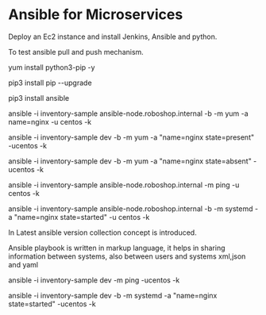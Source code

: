# Ansible for Microservices


Deploy an Ec2 instance and install Jenkins, Ansible and python.

To test ansible pull and push mechanism. 

yum install python3-pip -y

pip3 install pip --upgrade

pip3 install ansible

ansible -i inventory-sample ansible-node.roboshop.internal  -b -m yum -a name=nginx  -u centos -k

ansible -i inventory-sample dev -b -m yum -a "name=nginx state=present" -ucentos -k

ansible -i inventory-sample dev -b -m yum -a "name=nginx state=absent" -ucentos -k
 
ansible -i inventory-sample ansible-node.roboshop.internal  -m ping  -u centos -k

ansible -i inventory-sample ansible-node.roboshop.internal  -b -m systemd -a "name=nginx state=started"  -u centos -k

In Latest ansible version collection concept is introduced.

Ansible playbook is written in markup language, it helps in sharing information between systems, also between users and systems
xml,json and yaml


ansible -i inventory-sample dev -m ping -ucentos -k


ansible -i inventory-sample dev -b -m systemd -a "name=nginx state=started" -ucentos -k


